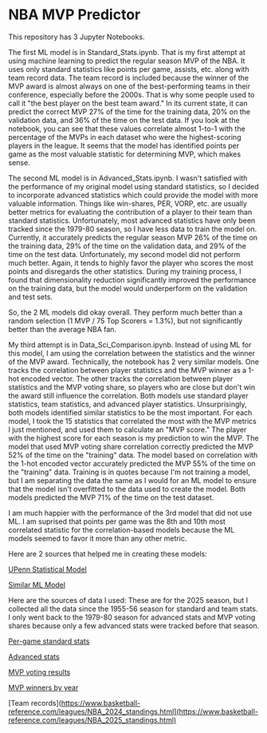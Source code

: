 # NBA MVP Predictor
This repository has 3 Jupyter Notebooks.

The first ML model is in Standard_Stats.ipynb. That is my first attempt at using machine learning to predict the regular season MVP of the NBA. It uses only standard statistics like points per game, assists, etc. along with team record data. The team record is included because the winner of the MVP award is almost always on one of the best-performing teams in their conference, especially before the 2000s. That is why some people used to call it "the best player on the best team award." In its current state, it can predict the correct MVP 27% of the time for the training data, 20% on the validation data, and 36% of the time on the test data. If you look at the notebook, you can see that these values correlate almost 1-to-1 with the percentage of the MVPs in each dataset who were the highest-scoring players in the league. It seems that the model has identified points per game as the most valuable statistic for determining MVP, which makes sense.

The second ML model is in Advanced_Stats.ipynb. I wasn't satisfied with the performance of my original model using standard statistics, so I decided to incorporate advanced statistics which could provide the model with more valuable information. Things like win-shares, PER, VORP, etc. are usually better metrics for evaluating the contribution of a player to their team than standard statistics. Unfortunately, most advanced statistics have only been tracked since the 1979-80 season, so I have less data to train the model on. Currently, it accurately predicts the regular season MVP 26% of the time on the training data, 29% of the time on the validation data, and 29% of the time on the test data. Unfortunately, my second model did not perform much better. Again, it tends to highly favor the player who scores the most points and disregards the other statistics. During my training process, I found that dimensionality reduction significantly improved the performance on the training data, but the model would underperform on the validation and test sets.

So, the 2 ML models did okay overall. They perform much better than a random selection (1 MVP / 75 Top Scorers = 1.3%), but not significantly better than the average NBA fan.

My third attempt is in Data_Sci_Comparison.ipynb. Instead of using ML for this model, I am using the correlation between the statistics and the winner of the MVP award. Technically, the notebook has 2 very similar models. One tracks the correlation between player statistics and the MVP winner as a 1-hot encoded vector. The other tracks the correlation between player statistics and the MVP voting share, so players who are close but don't win the award still influence the correlation. Both models use standard player statistics, team statistics, and advanced player statistics. Unsurprisingly, both models identified similar statistics to be the most important. For each model, I took the 15 statistics that correlated the most with the MVP metrics I just mentioned, and used them to calculate an "MVP score." The player with the highest score for each season is my prediction to win the MVP. The model that used MVP voting share correlation correctly predicted the MVP 52% of the time on the "training" data. The model based on correlation with the 1-hot encoded vector accurately predicted the MVP 55% of the time on the "training" data. Training is in quotes because I'm not training a model, but I am separating the data the same as I would for an ML model to ensure that the model isn't overfitted to the data used to create the model. Both models predicted the MVP 71% of the time on the test dataset.

I am much happier with the performance of the 3rd model that did not use ML. I am suprised that points per game was the 8th and 10th most correlated statistic for the correlation-based models because the ML models seemed to favor it more than any other metric.

Here are 2 sources that helped me in creating these models:

[UPenn Statistical Model](https://wsb.wharton.upenn.edu/wp-content/uploads/2023/05/Shen_2023_Basketball_MVP.pdf)

[Similar ML Model](https://www.samford.edu/sports-analytics/fans/2023/Using-Machine-Learning-to-Predict-the-NBA-MVP)

Here are the sources of data I used:
These are for the 2025 season, but I collected all the data since the 1955-56 season for standard and team stats. I only went back to the 1979-80 season for advanced stats and MVP voting shares because only a few advanced stats were tracked before that season.

[Per-game standard stats](https://www.basketball-reference.com/leagues/NBA_2025_per_game.html)

[Advanced stats](https://www.basketball-reference.com/leagues/NBA_2025_advanced.html)

[MVP voting results](https://www.basketball-reference.com/awards/awards_2024.html)

[MVP winners by year](https://www.basketball-reference.com/awards/mvp.html)

[Team records](https://www.basketball-reference.com/leagues/NBA_2024_standings.html](https://www.basketball-reference.com/leagues/NBA_2025_standings.html)
